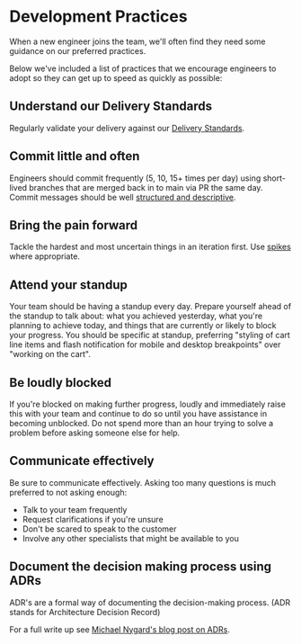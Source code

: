 # Development Practices

When a new engineer joins the team, we'll often find they need some guidance on our preferred practices.

Below we've included a list of practices that we encourage engineers to adopt so they can get up to speed as quickly as possible:

## Understand our Delivery Standards

Regularly validate your delivery against our [Delivery Standards](delivery_standards.md).

## Commit little and often

Engineers should commit frequently (5, 10, 15+ times per day) using short-lived branches that are merged back in to main via PR the same day. Commit messages should be well [structured and descriptive](https://github.com/erlang/otp/wiki/writing-good-commit-messages).

## Bring the pain forward

Tackle the hardest and most uncertain things in an iteration first. Use [spikes](https://en.wikipedia.org/wiki/Spike_(software_development)) where appropriate.

## Attend your standup

Your team should be having a standup every day. Prepare yourself ahead of the standup to talk about: what you achieved yesterday, what you're planning to achieve today, and things that are currently or likely to block your progress. You should be specific at standup, preferring "styling of cart line items and flash notification for mobile and desktop breakpoints" over "working on the cart".

## Be loudly blocked

If you're blocked on making further progress, loudly and immediately raise this with your team and continue to do so until you have assistance in becoming unblocked. Do not spend more than an hour trying to solve a problem before asking someone else for help.

## Communicate effectively

Be sure to communicate effectively. Asking too many questions is much preferred to not asking enough:

 - Talk to your team frequently
 - Request clarifications if you're unsure
 - Don't be scared to speak to the customer
 - Involve any other specialists that might be available to you

## Document the decision making process using ADRs

ADR's are a formal way of documenting the decision-making process. (ADR stands for Architecture Decision Record)

For a full write up see [Michael Nygard's blog post on ADRs](http://thinkrelevance.com/blog/2011/11/15/documenting-architecture-decisions).
